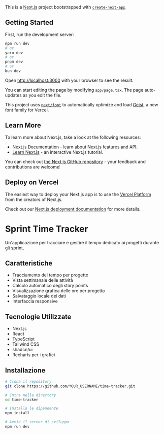 This is a [Next.js](https://nextjs.org) project bootstrapped with [`create-next-app`](https://nextjs.org/docs/app/api-reference/cli/create-next-app).

## Getting Started

First, run the development server:

```bash
npm run dev
# or
yarn dev
# or
pnpm dev
# or
bun dev
```

Open [http://localhost:3000](http://localhost:3000) with your browser to see the result.

You can start editing the page by modifying `app/page.tsx`. The page auto-updates as you edit the file.

This project uses [`next/font`](https://nextjs.org/docs/app/building-your-application/optimizing/fonts) to automatically optimize and load [Geist](https://vercel.com/font), a new font family for Vercel.

## Learn More

To learn more about Next.js, take a look at the following resources:

- [Next.js Documentation](https://nextjs.org/docs) - learn about Next.js features and API.
- [Learn Next.js](https://nextjs.org/learn) - an interactive Next.js tutorial.

You can check out [the Next.js GitHub repository](https://github.com/vercel/next.js) - your feedback and contributions are welcome!

## Deploy on Vercel

The easiest way to deploy your Next.js app is to use the [Vercel Platform](https://vercel.com/new?utm_medium=default-template&filter=next.js&utm_source=create-next-app&utm_campaign=create-next-app-readme) from the creators of Next.js.

Check out our [Next.js deployment documentation](https://nextjs.org/docs/app/building-your-application/deploying) for more details.


# Sprint Time Tracker

Un'applicazione per tracciare e gestire il tempo dedicato ai progetti durante gli sprint.

## Caratteristiche

- Tracciamento del tempo per progetto
- Vista settimanale delle attività
- Calcolo automatico degli story points
- Visualizzazione grafica delle ore per progetto
- Salvataggio locale dei dati
- Interfaccia responsive

## Tecnologie Utilizzate

- Next.js
- React
- TypeScript
- Tailwind CSS
- shadcn/ui
- Recharts per i grafici

## Installazione

```bash
# Clona il repository
git clone https://github.com/YOUR_USERNAME/time-tracker.git

# Entra nella directory
cd time-tracker

# Installa le dipendenze
npm install

# Avvia il server di sviluppo
npm run dev
